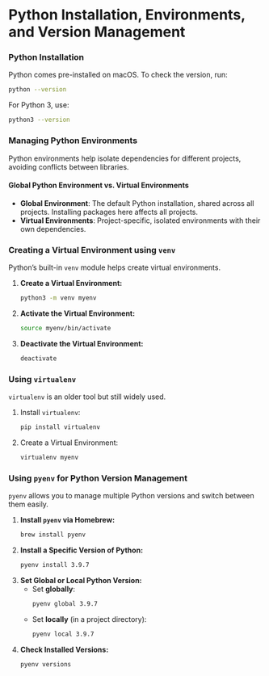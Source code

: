 # **Python Installation, Environments, and Version Management**  

### **Python Installation**  
Python comes pre-installed on macOS. To check the version, run:  
```sh
python --version
```
For Python 3, use:  
```sh
python3 --version
```

### **Managing Python Environments**  
Python environments help isolate dependencies for different projects, avoiding conflicts between libraries.  

#### **Global Python Environment vs. Virtual Environments**  
- **Global Environment**: The default Python installation, shared across all projects. Installing packages here affects all projects.  
- **Virtual Environments**: Project-specific, isolated environments with their own dependencies.  

### **Creating a Virtual Environment using `venv`**  
Python’s built-in `venv` module helps create virtual environments.  

1. **Create a Virtual Environment:**  
   ```sh
   python3 -m venv myenv
   ```
2. **Activate the Virtual Environment:**  
   ```sh
   source myenv/bin/activate
   ```
3. **Deactivate the Virtual Environment:**  
   ```sh
   deactivate
   ```

### **Using `virtualenv`**  
`virtualenv` is an older tool but still widely used.  

1. Install `virtualenv`:  
   ```sh
   pip install virtualenv
   ```
2. Create a Virtual Environment:  
   ```sh
   virtualenv myenv
   ```

### **Using `pyenv` for Python Version Management**  
`pyenv` allows you to manage multiple Python versions and switch between them easily.  

1. **Install `pyenv` via Homebrew:**  
   ```sh
   brew install pyenv
   ```
2. **Install a Specific Version of Python:**  
   ```sh
   pyenv install 3.9.7
   ```
3. **Set Global or Local Python Version:**  
   - Set **globally**:  
     ```sh
     pyenv global 3.9.7
     ```
   - Set **locally** (in a project directory):  
     ```sh
     pyenv local 3.9.7
     ```
4. **Check Installed Versions:**  
   ```sh
   pyenv versions
   ```